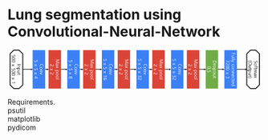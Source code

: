 <h1>Lung segmentation using Convolutional-Neural-Network</h1>

<p>
<img src="readme/model.png">
</p>

<p>
Requirements.</br>
psutil</br>
matplotlib</br>
pydicom</br>
</p>
